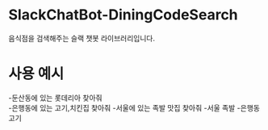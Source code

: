 # SlackChatBot-DiningCodeSearch
음식점을 검색해주는 슬랙 챗봇 라이브러리입니다.

# 사용 예시
-둔산동에 있는 롯데리아 찾아줘 </br>
-은행동에 있는 고기,치킨집 찾아줘
-서울에 있는 족발 맛집 찾아줘
-서울 족발
-은행동 고기


